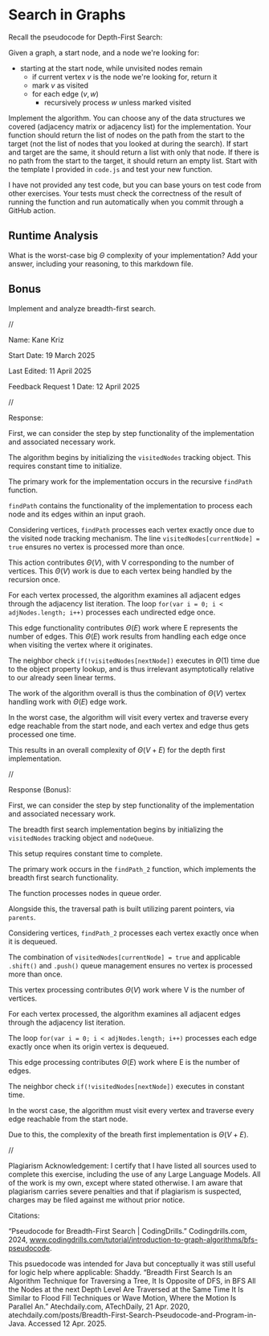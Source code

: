 # Search in Graphs

Recall the pseudocode for Depth-First Search:

Given a graph, a start node, and a node we're looking for:
- starting at the start node, while unvisited nodes remain
    - if current vertex $v$ is the node we're looking for, return it
    - mark $v$ as visited
    - for each edge $(v,w)$
        - recursively process $w$ unless marked visited

Implement the algorithm. You can choose any of the data structures we covered
(adjacency matrix or adjacency list) for the implementation. Your function
should return the list of nodes on the path from the start to the target (not
the list of nodes that you looked at during the search). If start and target are
the same, it should return a list with only that node. If there is no path from
the start to the target, it should return an empty list. Start with the template
I provided in `code.js` and test your new function.

I have not provided any test code, but you can base yours on test code from
other exercises. Your tests must check the correctness of the result of running
the function and run automatically when you commit through a GitHub action.

## Runtime Analysis

What is the worst-case big $\Theta$ complexity of your implementation? Add your
answer, including your reasoning, to this markdown file.

## Bonus

Implement and analyze breadth-first search.


//


Name: Kane Kriz

Start Date: 19 March 2025

Last Edited: 11 April 2025

Feedback Request 1 Date: 12 April 2025


//


Response: 


First, we can consider the step by step functionality of the implementation and associated necessary work.

The algorithm begins by initializing the `visitedNodes` tracking object.
This requires constant time to initialize.

The primary work for the implementation occurs in the recursive `findPath` function.

`findPath` contains the functionality of the implementation to process each node and its edges within an input graoh.

Considering vertices, `findPath` processes each vertex exactly once due to the visited node tracking mechanism.
The line `visitedNodes[currentNode] = true` ensures no vertex is processed more than once.

This action contributes $Θ(V)$, with V corresponding to the number of vertices.
This $Θ(V)$ work is due to each vertex being handled by the recursion once.

For each vertex processed, the algorithm examines all adjacent edges through the adjacency list iteration.
The loop `for(var i = 0; i < adjNodes.length; i++)` processes each undirected edge once.

This edge functionality contributes $Θ(E)$ work where E represents the number of edges.
This $Θ(E)$ work results from handling each edge once when visiting the vertex where it originates.
 
The neighbor check `if(!visitedNodes[nextNode])` executes in $Θ(1)$ time due to the object property lookup, and is thus irrelevant asymptotically relative to our already seen linear terms.

The work of the algorithm overall is thus the combination of $Θ(V)$ vertex handling work with $Θ(E)$ edge work.

In the worst case, the algorithm will visit every vertex and traverse every edge reachable from the start node, and each vertex and edge thus gets processed one time.

This results in an overall complexity of $Θ(V + E)$ for the depth first implementation.



//



Response (Bonus):


First, we can consider the step by step functionality of the implementation and associated necessary work.

The breadth first search implementation begins by initializing the `visitedNodes` tracking object and `nodeQueue`.

This setup requires constant time to complete.

The primary work occurs in the `findPath_2` function, which implements the breadth first search functionality. 

The function processes nodes in queue order.

Alongside this, the traversal path is built utilizing parent pointers, via `parents`.

Considering vertices, `findPath_2` processes each vertex exactly once when it is dequeued.

The combination of `visitedNodes[currentNode] = true` and applicable `.shift()` and `.push()` queue management ensures no vertex is processed more than once. 

This vertex processing contributes $Θ(V)$ work where V is the number of vertices.

For each vertex processed, the algorithm examines all adjacent edges through the adjacency list iteration.

The loop `for(var i = 0; i < adjNodes.length; i++)` processes each edge exactly once when its origin vertex is dequeued.

This edge processing contributes $Θ(E)$ work where E is the number of edges.

The neighbor check `if(!visitedNodes[nextNode])` executes in constant time.

In the worst case, the algorithm must visit every vertex and traverse every edge reachable from the start node.

Due to this, the complexity of the breath first implementation is $Θ(V + E)$.





//



Plagiarism Acknowledgement: I certify that I have listed all sources used to complete this exercise, including the use of any Large Language Models. All of the work is my own, except where stated otherwise. I am aware that plagiarism carries severe penalties and that if plagiarism is suspected, charges may be filed against me without prior notice.


Citations:

“Pseudocode for Breadth-First Search | CodingDrills.” Codingdrills.com, 2024, www.codingdrills.com/tutorial/introduction-to-graph-algorithms/bfs-pseudocode.

This psuedocode was intended for Java but conceptually it was still useful for logic help where applicable:
Shaddy. “Breadth First Search Is an Algorithm Technique for Traversing a Tree, It Is Opposite of DFS, in BFS All the Nodes at the next Depth Level Are Traversed at the Same Time It Is Similar to Flood Fill Techniques or Wave Motion, Where the Motion Is Parallel An.” Atechdaily.com, ATechDaily, 21 Apr. 2020, atechdaily.com/posts/Breadth-First-Search-Pseudocode-and-Program-in-Java. Accessed 12 Apr. 2025.
